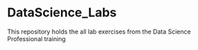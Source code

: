 # DataScience_Labs
This repository holds the all lab exercises from the Data Science Professional training

